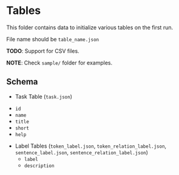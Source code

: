 # Tables

This folder contains data to initialize various tables on the first run.

File name should be `table_name.json`

**TODO**: Support for CSV files.

**NOTE**: Check `sample/` folder for examples.

## Schema


* Task Table (`task.json`)
 - `id`
 - `name`
 - `title`
 - `short`
 - `help`

* Label Tables (`token_label.json`, `token_relation_label.json`, `sentence_label.json`, `sentence_relation_label.json`)
  - `label`
  - `description`

